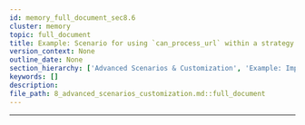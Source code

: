 ```yaml
---
id: memory_full_document_sec8.6
cluster: memory
topic: full_document
title: Example: Scenario for using `can_process_url` within a strategy to dynamically decide if a URL should be added to the queue.
version_context: None
outline_date: None
section_hierarchy: ['Advanced Scenarios & Customization', 'Example: Implementing a custom `DeepCrawlStrategy` by subclassing `DeepCrawlStrategy`.', 'Example: Implementing a custom `URLFilter`.', 'Example: Implementing a custom `URLScorer` for `BestFirstCrawlingStrategy`.', 'Example: Deep crawling a site with very large number of pages efficiently using `max_pages` and streaming.', 'Example: Combining deep crawling with `LLMExtractionStrategy` to extract structured data from each crawled page.', 'Example: Scenario for using `can_process_url` within a strategy to dynamically decide if a URL should be added to the queue.']
keywords: []
description:
file_path: 8_advanced_scenarios_customization.md::full_document
---
```


---